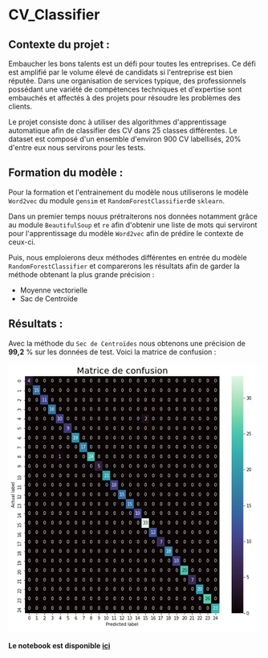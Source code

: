 # CV_Classifier

## Contexte du projet :

Embaucher les bons talents est un défi pour toutes les entreprises. Ce défi est amplifié par le volume élevé de candidats si l'entreprise est bien réputée. Dans une organisation de services typique, des professionnels possédant une variété de compétences techniques et d'expertise sont embauchés et affectés à des projets pour résoudre les problèmes des clients.

Le projet consiste donc à utiliser des algorithmes d'apprentissage automatique afin de classifier des CV dans 25 classes différentes. Le dataset est composé d'un ensemble d'environ 900 CV labellisés, 20% d'entre eux nous servirons pour les tests. 

## Formation du modèle :

Pour la formation et l'entrainement du modèle nous utiliserons le modèle `Word2vec` du module `gensim` et `RandomForestClassifier`de `sklearn`. 

Dans un premier temps nouus prétraiterons nos données notamment grâce au module `BeautifulSoup` et `re` afin d'obtenir une liste de mots qui serviront pour l'apprentissage du modèle `Word2vec` afin de prédire le contexte de ceux-ci.

Puis, nous emploierons deux méthodes différentes en entrée du modèle `RandomForestClassifier` et comparerons les résultats afin de garder la méthode obtenant la plus grande précision : 

* Moyenne vectorielle 
* Sac de Centroïde

## Résultats :

Avec la méthode du `Sec de Centroïdes` nous obtenons une précision de **99,2** % sur les données de test. Voici la matrice de confusion :

![](Images/confusion_matrix.PNG)

**Le notebook est disponible [ici](CV_classifier.ipynb)**

